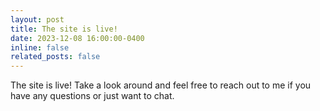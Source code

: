 ```yaml
---
layout: post
title: The site is live!
date: 2023-12-08 16:00:00-0400
inline: false
related_posts: false
---
```


The site is live! Take a look around and feel free to reach out to me if you have any questions or just want to chat.
